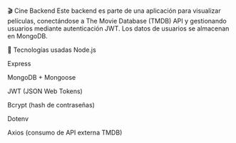 🎬 Cine Backend
Este backend es parte de una aplicación para visualizar películas, conectándose a The Movie Database (TMDB) API y gestionando usuarios mediante autenticación JWT. Los datos de usuarios se almacenan en MongoDB.

🧰 Tecnologías usadas
Node.js


Express


MongoDB + Mongoose


JWT (JSON Web Tokens)


Bcrypt (hash de contraseñas)


Dotenv


Axios (consumo de API externa TMDB)
